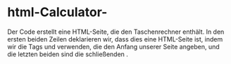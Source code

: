 # html-Calculator-


Der Code erstellt eine HTML-Seite, die den Taschenrechner enthält.
In den ersten beiden Zeilen deklarieren wir, dass dies eine HTML-Seite ist, indem wir die Tags <html> und <body> verwenden, 
die den Anfang unserer Seite angeben, und die letzten beiden sind die schließenden </html> </body>.
